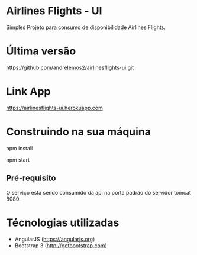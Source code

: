 Airlines Flights - UI
==========================
Simples Projeto para consumo de disponibilidade Airlines Flights.

Última versão
==========================

https://github.com/andrelemos2/airlinesflights-ui.git

Link App
==========================

https://airlinesflights-ui.herokuapp.com


Construindo na sua máquina
==========================
npm install

npm start

## Pré-requisito
O serviço está sendo consumido da api na porta padrão do servidor tomcat 8080.


Técnologias utilizadas
==========================

- AngularJS (https://angularjs.org)
- Bootstrap 3 (http://getbootstrap.com)
